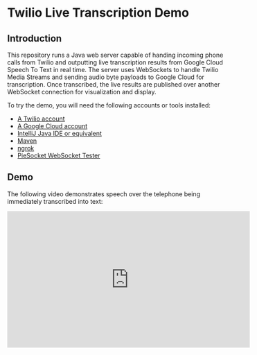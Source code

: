 # Twilio Live Transcription Demo

## Introduction 

This repository runs a Java web server capable of handing incoming phone calls from Twilio and outputting live transcription results from Google Cloud Speech To Text in real time.  The server uses WebSockets to handle Twilio Media Streams and sending audio byte payloads to Google Cloud for transcription.  Once transcribed, the live results are published over another WebSocket connection for visualization and display.  

To try the demo, you will need the following accounts or tools installed:

* [A Twilio account](https://www.twilio.com/try-twilio)
* [A Google Cloud account](https://cloud.google.com/free)
* [IntelliJ Java IDE or equivalent](https://www.jetbrains.com/idea/download/)
* [Maven](https://maven.apache.org/)
* [ngrok](https://ngrok.com/docs/getting-started/)
* [PieSocket WebSocket Tester](https://chrome.google.com/webstore/detail/piesocket-websocket-teste/oilioclnckkoijghdniegedkbocfpnip)

## Demo

The following video demonstrates speech over the telephone being immediately transcribed into text:

<iframe width="560" height="315" src="https://www.youtube.com/embed/fo-IU1oyN5I?si=bsYHLwKdQwzEmWaq" title="YouTube video player" frameborder="0" allow="accelerometer; autoplay; clipboard-write; encrypted-media; gyroscope; picture-in-picture; web-share" allowfullscreen></iframe>
